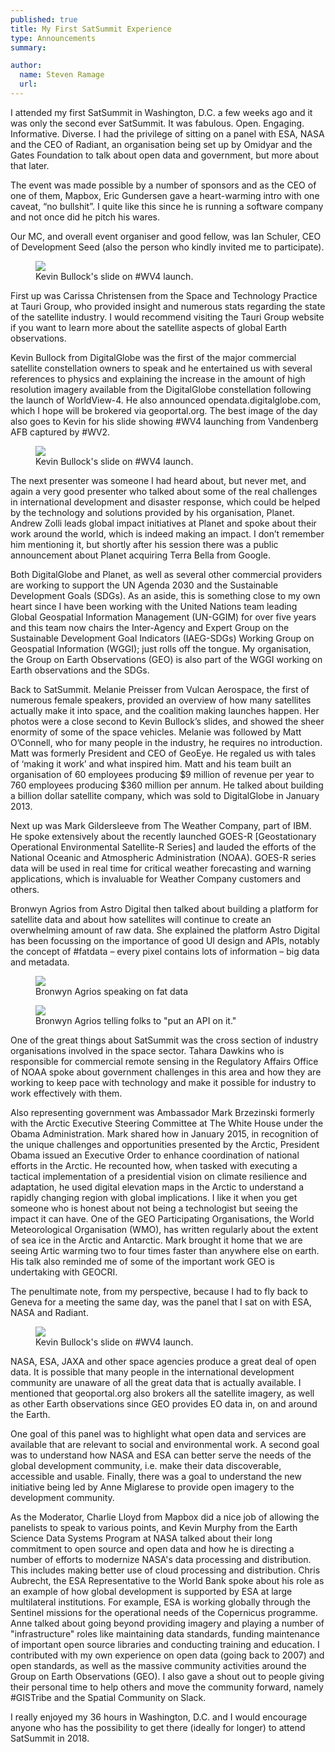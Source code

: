 ```yaml
---
published: true
title: My First SatSummit Experience 
type: Announcements
summary:

author:
  name: Steven Ramage
  url:
---
```


I attended my first SatSummit in Washington, D.C. a few weeks ago and it was only the second ever SatSummit. It was fabulous. Open. Engaging. Informative. Diverse. I had the privilege of sitting on a panel with ESA, NASA and the CEO of Radiant, an organisation being set up by Omidyar and the Gates Foundation to talk about open data and government, but more about that later. 

The event was made possible by a number of sponsors and as the CEO of one of them, Mapbox, Eric Gundersen gave a heart-warming intro with one caveat, “no bullshit”. I quite like this since he is running a software company and not once did he pitch his wares. 

Our MC, and overall event organiser and good fellow, was Ian Schuler, CEO of Development Seed (also the person who kindly invited me to participate). 

<figure class="align-center">
  <img src="/assets/graphics/content/32308276410_5a75e637a2_o.jpg" />
   <figcaption>Kevin Bullock's slide on #WV4 launch.</figcaption>
</figure>

First up was Carissa Christensen from the Space and Technology Practice at Tauri Group, who provided insight and numerous stats regarding the state of the satellite industry. I would recommend visiting the Tauri Group website if you want to learn more about the satellite aspects of global Earth observations. 

Kevin Bullock from DigitalGlobe was the first of the major commercial satellite constellation owners to speak and he entertained us with several references to physics and explaining the increase in the amount of high resolution imagery available from the DigitalGlobe constellation following the launch of WorldView-4. He also announced opendata.digitalglobe.com, which I hope will be brokered via geoportal.org. The best image of the day also goes to Kevin for his slide showing #WV4 launching from Vandenberg AFB captured by #WV2.

<figure class="align-center">
  <img src="/assets/graphics/content/kevin bullock_ramage.png" />
   <figcaption>Kevin Bullock's slide on #WV4 launch.</figcaption>
</figure>

The next presenter was someone I had heard about, but never met, and again a very good presenter who talked about some of the real challenges in international development and disaster response, which could be helped by the technology and solutions provided by his organisation, Planet. Andrew Zolli leads global impact initiatives at Planet and spoke about their work around the world, which is indeed making an impact. I don’t remember him mentioning it, but shortly after his session there was a public announcement about Planet acquiring Terra Bella from Google.

Both DigitalGlobe and Planet, as well as several other commercial providers are working to support the UN Agenda 2030 and the Sustainable Development Goals (SDGs). As an aside, this is something close to my own heart since I have been working with the United Nations team leading Global Geospatial Information Management (UN-GGIM) for over five years and this team now chairs the Inter-Agency and Expert Group on the Sustainable Development Goal Indicators (IAEG-SDGs) Working Group on Geospatial Information (WGGI); just rolls off the tongue. My organisation, the Group on Earth Observations (GEO) is also part of the WGGI working on Earth observations and the SDGs.  

Back to SatSummit.  Melanie Preisser from Vulcan Aerospace, the first of numerous female speakers, provided an overview of how many satellites actually make it into space, and the coalition making launches happen. Her photos were a close second to Kevin Bullock’s slides, and showed the sheer enormity of some of the space vehicles. Melanie was followed by Matt O’Connell, who for many people in the industry, he requires no introduction.  Matt was formerly President and CEO of GeoEye. He regaled us with tales of ‘making it work’ and what inspired him. Matt and his team built an organisation of 60 employees producing $9 million of revenue per year to 760 employees producing $360 million per annum. He talked about building a billion dollar satellite company, which was sold to DigitalGlobe in January 2013. 

Next up was Mark Gildersleeve from The Weather Company, part of IBM. He spoke extensively about the recently launched GOES-R [Geostationary Operational Environmental Satellite-R Series] and lauded the efforts of the National Oceanic and Atmospheric Administration (NOAA).  GOES-R series data will be used in real time for critical weather forecasting and warning applications, which is invaluable for Weather Company customers and others.

Bronwyn Agrios from Astro Digital then talked about building a platform for satellite data and about how satellites will continue to create an overwhelming amount of raw data. She explained the platform Astro Digital has been focussing on the importance of good UI design and APIs, notably the concept of #fatdata – every pixel contains lots of information – big data and metadata. 

<figure class="align-center">
  <img src="/assets/graphics/content/fat data_ramage.png" />
   <figcaption>Bronwyn Agrios speaking on fat data</figcaption>
</figure>

<figure class="align-center">
  <img src="/assets/graphics/content/put an api on it_ramage.png" />
   <figcaption>Bronwyn Agrios telling folks to "put an API on it."</figcaption>
</figure>

One of the great things about SatSummit was the cross section of industry organisations involved in the space sector. Tahara Dawkins who is responsible for commercial remote sensing in the Regulatory Affairs Office of NOAA spoke about government challenges in this area and how they are working to keep pace with technology and make it possible for industry to work effectively with them. 

Also representing government was Ambassador Mark Brzezinski formerly with the Arctic Executive Steering Committee at The White House under the Obama Administration. Mark shared how in January 2015, in recognition of the unique challenges and opportunities presented by the Arctic, President Obama issued an Executive Order to enhance coordination of national efforts in the Arctic. He recounted how, when tasked with executing a tactical implementation of a presidential vision on climate resilience and adaptation, he used digital elevation maps in the Arctic to understand a rapidly changing region with global implications. I like it when you get someone who is honest about not being a technologist but seeing the impact it can have. One of the GEO Participating Organisations, the World Meteorological Organisation (WMO), has written regularly about the extent of sea ice in the Arctic and Antarctic. Mark brought it home that we are seeing Artic warming two to four times faster than anywhere else on earth. His talk also reminded me of some of the important work GEO is undertaking with GEOCRI.

The penultimate note, from my perspective, because I had to fly back to Geneva for a meeting the same day, was the panel that I sat on with ESA, NASA and Radiant.  

<figure class="align-center">
  <img src="/assets/graphics/content/32687255185_41d094a8df_o.jpg" />
   <figcaption>Kevin Bullock's slide on #WV4 launch.</figcaption>
</figure>

NASA, ESA, JAXA and other space agencies produce a great deal of open data. It is possible that many people in the international development community are unaware of all the great data that is actually available.  I mentioned that geoportal.org also brokers all the satellite imagery, as well as other Earth observations since GEO provides EO data in, on and around the Earth. 

One goal of this panel was to highlight what open data and services are available that are relevant to social and environmental work. A second goal was to understand how NASA and ESA can better serve the needs of the global development community, i.e. make their data discoverable, accessible and usable. Finally, there was a goal to understand the new initiative being led by Anne Miglarese to provide open imagery to the development community. 

As the Moderator, Charlie Lloyd from Mapbox did a nice job of allowing the panelists to speak to various points, and Kevin Murphy from the Earth Science Data Systems Program at NASA talked about their long commitment to open source and open data and how he is directing a number of efforts to modernize NASA's data processing and distribution. This includes making better use of cloud processing and distribution. Chris Aubrecht, the ESA Representative to the World Bank spoke about his role as an example of how global development is supported by ESA at large multilateral institutions. For example, ESA is working globally through the Sentinel missions for the operational needs of the Copernicus programme. Anne talked about going beyond providing imagery and playing a number of "infrastructure" roles like maintaining data standards, funding maintenance of important open source libraries and conducting training and education.  I contributed with my own experience on open data (going back to 2007) and open standards, as well as the massive community activities around the Group on Earth Observations (GEO). I also gave a shout out to people giving their personal time to help others and move the community forward, namely #GISTribe and the Spatial Community on Slack.

I really enjoyed my 36 hours in Washington, D.C. and I would encourage anyone who has the possibility to get there (ideally for longer) to attend SatSummit in 2018. 
